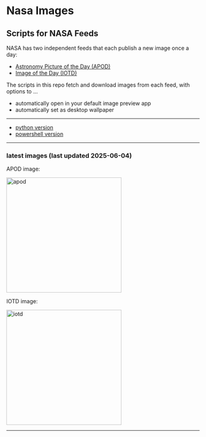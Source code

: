 # Nasa Images

## Scripts for NASA Feeds

NASA has two independent feeds that each publish a new image once a day:

- [Astronomy Picture of the Day (APOD)](https://apod.nasa.gov/apod/)
- [Image of the Day (IOTD)](https://www.nasa.gov/image-of-the-day/)

The scripts in this repo fetch and download images from each feed, with options to ...

- automatically open in your default image preview app
- automatically set as desktop wallpaper

---

- [python version](./python/README.md)
- [powershell version](./powershell/README.md)

---

### latest images (last updated 2025-06-04)

APOD image:

<a href="https://apod.nasa.gov/apod/image/2506/RubinMw_assuncao_1460.jpg"><img alt="apod" src="https://apod.nasa.gov/apod/image/2506/RubinMw_assuncao_1460.jpg" height="300" /></a>

IOTD image:

<a href="https://www.nasa.gov/wp-content/uploads/2025/06/s65-30432orig.jpg"><img alt="iotd" src="https://www.nasa.gov/wp-content/uploads/2025/06/s65-30432orig.jpg" height="300" /></a>

---
